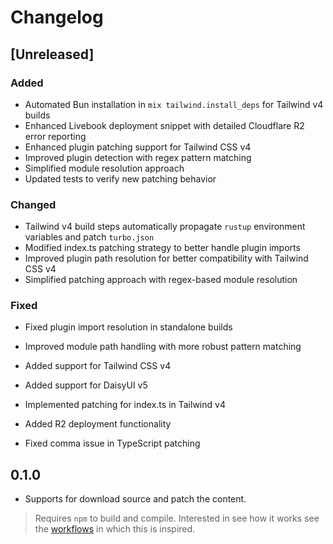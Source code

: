 # Changelog

## [Unreleased]

### Added
- Automated Bun installation in `mix tailwind.install_deps` for Tailwind v4 builds
- Enhanced Livebook deployment snippet with detailed Cloudflare R2 error reporting
- Enhanced plugin patching support for Tailwind CSS v4
- Improved plugin detection with regex pattern matching
- Simplified module resolution approach
- Updated tests to verify new patching behavior

### Changed
- Tailwind v4 build steps automatically propagate `rustup` environment variables and patch `turbo.json`
- Modified index.ts patching strategy to better handle plugin imports
- Improved plugin path resolution for better compatibility with Tailwind CSS v4
- Simplified patching approach with regex-based module resolution

### Fixed
- Fixed plugin import resolution in standalone builds
- Improved module path handling with more robust pattern matching

- Added support for Tailwind CSS v4
- Added support for DaisyUI v5
- Implemented patching for index.ts in Tailwind v4
- Added R2 deployment functionality
- Fixed comma issue in TypeScript patching

## 0.1.0

- Supports for download source and patch the content.

> Requires `npm` to build and compile.
> Interested in see how it works see the [workflows](https://github.com/tailwindlabs/tailwindcss/tree/master/.github/workflows) in which this is inspired.
